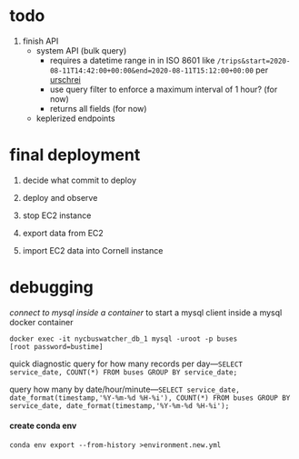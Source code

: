 # todo

1. finish API
    - system API (bulk query)
        - requires a datetime range in in ISO 8601 like `/trips&start=2020-08-11T14:42:00+00:00&end=2020-08-11T15:12:00+00:00` per [urschrei](https://twitter.com/urschrei/status/1309473665789165569)
        - use query filter to enforce a maximum interval of 1 hour? (for now)
        - returns all fields (for now)
    - keplerized endpoints

# final deployment

1. decide what commit to deploy

2. deploy and observe

3. stop EC2 instance

4. export data from EC2

5. import EC2 data into Cornell instance



# debugging

*connect to mysql inside a container* to start a mysql client inside a mysql docker container

```
docker exec -it nycbuswatcher_db_1 mysql -uroot -p buses
[root password=bustime]
```

quick diagnostic query for how many records per day—`SELECT service_date, COUNT(*) FROM buses GROUP BY service_date;`

query how many by date/hour/minute—`SELECT service_date, date_format(timestamp,'%Y-%m-%d %H-%i'), COUNT(*) FROM buses GROUP BY service_date, date_format(timestamp,'%Y-%m-%d %H-%i');`

#### create conda env

`conda env export --from-history >environment.new.yml`
